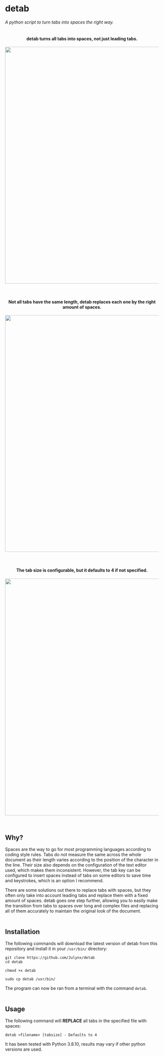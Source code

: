 # detab
*A python script to turn tabs into spaces the right way.*
<br><br>

<h4 align="center">detab turns all tabs into spaces, not just leading tabs.</h4>
<p align="center">  
  <img width="772" src="https://i.imgur.com/CvZqvU7.png">
</p>
<br>

<h4 align="center">Not all tabs have the same length, detab replaces each one by the right amount of spaces.</h4>
<p align="center">  
  <img width="772" src="https://i.imgur.com/3J0YN9t.png">
</p>
<br>

<h4 align="center">The tab size is configurable, but it defaults to 4 if not specified.</h4>
<p align="center">  
  <img width="772" src="https://i.imgur.com/DAiMHj1.png">
</p>
<br>

## Why?
Spaces are the way to go for most programming languages according to coding style rules. Tabs do not measure the same across the whole document as their length varies according to the position of the character in the line. Their size also depends on the configuration of the text editor used, which makes them inconsistent. However, the tab key can be configured to insert spaces instead of tabs on some editors to save time and keystrokes, which is an option I recommend.

There are some solutions out there to replace tabs with spaces, but they often only take into account leading tabs and replace them with a fixed amount of spaces. detab goes one step further, allowing you to easily make the transition from tabs to spaces over long and complex files and replacing all of them accurately to maintain the original look of the document.
<br><br>

## Installation
The following commands will download the latest version of detab from this repository 
and install it in your `/usr/bin/` directory:
```
git clone https://github.com/Julynx/detab
cd detab
```
```
chmod +x detab
```
```
sudo cp detab /usr/bin/
```
The program can now be ran from a terminal with the command `detab`.
<br><br>

## Usage
The following command will **REPLACE** all tabs in the specified file with spaces:
```
detab <filename> [tabsize] - Defaults to 4
```
It has been tested with Python 3.8.10, results may vary if other python versions are used.
<br>

